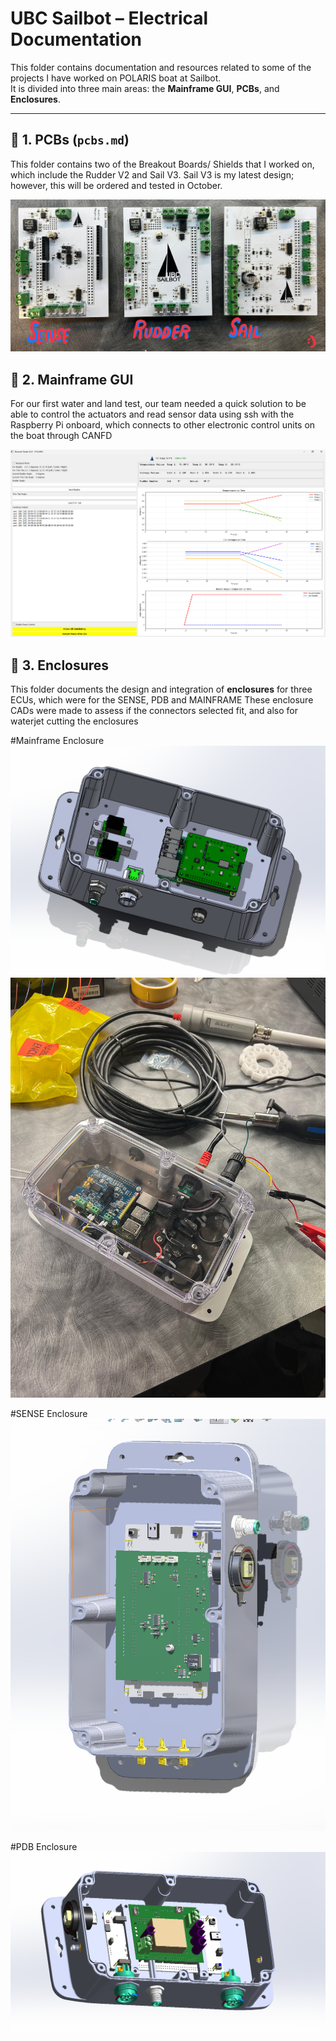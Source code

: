 # UBC Sailbot – Electrical Documentation

This folder contains documentation and resources related to some of the projects I have worked on POLARIS boat at Sailbot.  
It is divided into three main areas: the **Mainframe GUI**, **PCBs**, and **Enclosures**.


---

## 📌 1. PCBs (`pcbs.md`)

This folder contains two of the Breakout Boards/ Shields that I worked on, which include the Rudder V2 and Sail V3. 
Sail V3 is my latest design; however, this will be ordered and tested in October.

![PCB Screenshot Placeholder](../images/PCBS_V2.jpeg)



## 📌 2. Mainframe GUI 

For our first water and land test, our team needed a quick solution to be able to control the actuators and read sensor data using ssh with
the Raspberry Pi onboard, which connects to other electronic control units on the boat through CANFD

![GUI Screenshot Placeholder](../images/Mainframe_GUI.png)



## 📌 3. Enclosures

This folder documents the design and integration of **enclosures** for three ECUs, which were for the SENSE, PDB and MAINFRAME 
These enclosure CADs were made to assess if the connectors selected fit, and also for waterjet cutting the enclosures

#Mainframe Enclosure
![CAD Screenshot Placeholder](../images/Mainframe_ENC_CAD.png)
![CAD Screenshot Placeholder](../images/Mainframe_enclosure.jpg)

#SENSE Enclosure
![CAD Screenshot Placeholder](../images/SENSE_ENC_CAD.png)

#PDB Enclosure
![CAD Screenshot Placeholder](../images/PDB_ENC_CAD.png)


